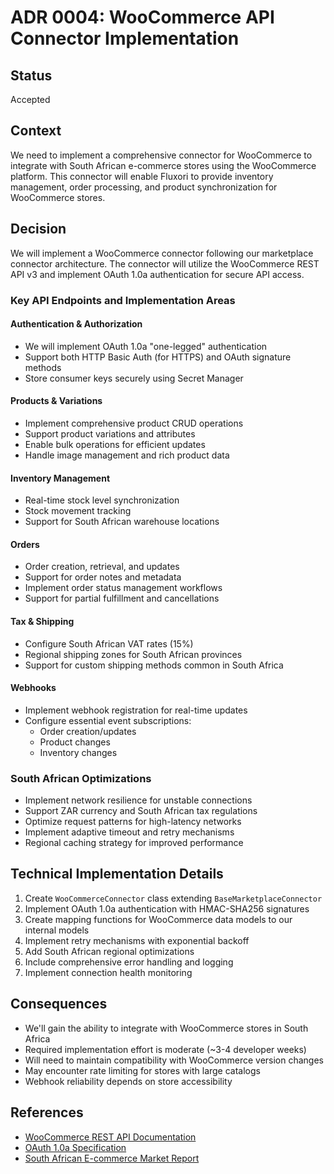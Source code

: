# ADR 0004: WooCommerce API Connector Implementation

## Status
Accepted

## Context
We need to implement a comprehensive connector for WooCommerce to integrate with South African e-commerce stores using the WooCommerce platform. This connector will enable Fluxori to provide inventory management, order processing, and product synchronization for WooCommerce stores.

## Decision
We will implement a WooCommerce connector following our marketplace connector architecture. The connector will utilize the WooCommerce REST API v3 and implement OAuth 1.0a authentication for secure API access.

### Key API Endpoints and Implementation Areas

#### Authentication & Authorization
- We will implement OAuth 1.0a "one-legged" authentication
- Support both HTTP Basic Auth (for HTTPS) and OAuth signature methods
- Store consumer keys securely using Secret Manager

#### Products & Variations
- Implement comprehensive product CRUD operations
- Support product variations and attributes
- Enable bulk operations for efficient updates
- Handle image management and rich product data

#### Inventory Management
- Real-time stock level synchronization
- Stock movement tracking
- Support for South African warehouse locations

#### Orders
- Order creation, retrieval, and updates
- Support for order notes and metadata
- Implement order status management workflows
- Support for partial fulfillment and cancellations

#### Tax & Shipping
- Configure South African VAT rates (15%)
- Regional shipping zones for South African provinces
- Support for custom shipping methods common in South Africa

#### Webhooks
- Implement webhook registration for real-time updates
- Configure essential event subscriptions:
  - Order creation/updates
  - Product changes
  - Inventory changes

### South African Optimizations
- Implement network resilience for unstable connections
- Support ZAR currency and South African tax regulations
- Optimize request patterns for high-latency networks
- Implement adaptive timeout and retry mechanisms
- Regional caching strategy for improved performance

## Technical Implementation Details
1. Create `WooCommerceConnector` class extending `BaseMarketplaceConnector`
2. Implement OAuth 1.0a authentication with HMAC-SHA256 signatures
3. Create mapping functions for WooCommerce data models to our internal models
4. Implement retry mechanisms with exponential backoff
5. Add South African regional optimizations
6. Include comprehensive error handling and logging
7. Implement connection health monitoring

## Consequences
- We'll gain the ability to integrate with WooCommerce stores in South Africa
- Required implementation effort is moderate (~3-4 developer weeks)
- Will need to maintain compatibility with WooCommerce version changes
- May encounter rate limiting for stores with large catalogs
- Webhook reliability depends on store accessibility

## References
- [WooCommerce REST API Documentation](https://woocommerce.github.io/woocommerce-rest-api-docs/)
- [OAuth 1.0a Specification](https://oauth.net/core/1.0a/)
- [South African E-commerce Market Report](https://www.statista.com/outlook/dmo/ecommerce/south-africa)